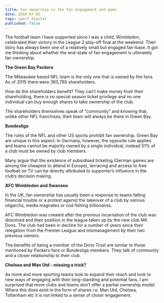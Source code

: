 ```yaml
---
title: Fan ownership is the fan engagement end game
date: 2016-07-05
tags: sport digital
published: false
---
```

The football team I have supported since I was a child, Wimbledon, celebrated their victory in the League 2 play-off final at the weekend. Their story has always been one of a relatively small but engaged fan-base. It got me thinking about whether the end-state of fan engagement is ultimately fan ownership.

__The Green Bay Packers__

The Milwaukee based NFL team is the only one that is owned by the fans. As of 2015 there were 360,760 shareholders.

How do the shareholders benefit? They can’t make money from their shareholding, there is no special season ticket privilege and no one individual can buy enough shares to take ownership of the club.

The shareholders themselves speak of “community” and knowing that, unlike other NFL franchises, their team will always be there in Green Bay.

__Bundesliga__

The rules of the NFL and other US sports prohibit fan ownership. Green Bay are unique in this aspect. In Germany, however, the opposite rule applies and teams cannot be majority owned by a single individual, instead 51% of a club must be owned by club members.

Many argue that the existence of subsidised ticketing (German games are among the cheapest to attend in Europe), terracing and access to free football on TV can be directly attributed to supporter’s influence in the club’s decision making.

__AFC Wimbledon and Swansea__

In the UK, fan ownership has usually been a response to teams falling financial trouble or a protest against the takeover of a club by various oligarchs, media magnates or cod fishing billionaires.

AFC Wimbledon was created after the previous incarnation of the club was dissolved and their position in the league taken up by the new club MK Dons. The club had been in decline for a number of years since their relegation from the Premier League and mismanagement by their two previous owners.

The benefits of being a member of the Dons Trust are similar to those mentioned by Packers fans or Bundesliga members. They talk of community and a closer relationship to their club.

__Chelsea and Man Utd - missing a trick?__

As more and more sporting teams look to expand their reach and look to new ways of engaging with their long-standing and potential fans, I am surprised that more clubs and teams don’t offer a partial ownership model. Where this does exist in the form of shares i.e. Man Utd, Chelsea, Tottenham etc it is not linked to a sense of closer engagement.
